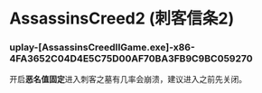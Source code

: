 # AssassinsCreed2 (刺客信条2)

### uplay-[AssassinsCreedIIGame.exe]-x86-4FA3652C04D4E5C75D00AF70BA3FB9C9BC059270
开启**恶名值固定**进入刺客之墓有几率会崩溃，建议进入之前先关闭。